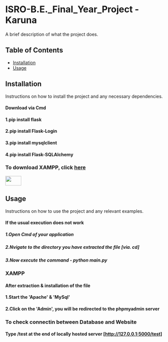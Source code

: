 # ISRO-B.E._Final_Year_Project - Karuna


A brief description of what the project does.

## Table of Contents

- [Installation](#installation)
- [Usage](#usage)
<!-- - [Contributing](#contributing)
- [License](#license) -->

## Installation

Instructions on how to install the project and any necessary dependencies.
#### Download via Cmd
#### 1.pip install flask
#### 2.pip install Flask-Login
#### 3.pip install mysqlclient
#### 4.pip install Flask-SQLAlchemy

### To download XAMPP, click [here](https://www.apachefriends.org/download.html)
<img src="https://s42013.pcdn.co/wp-content/uploads/2012/08/xampp-logo.png" height=30 width=50>


## Usage

Instructions on how to use the project and any relevant examples.
#### If the usual execution does not work
##### 1.Open Cmd of your application
##### 2.Nvigate to the directory you have extracted the file [via. cd]
##### 3.Now execute the command - python main.py 

### XAMPP
#### After extraction & installation of the file
#### 1.Start the 'Apache' & 'MySql'
#### 2.Click on the 'Admin', you will be redirected to the phpmyadmin server

### To check connectin between Database and Website 
#### Type /test at the end of locally hosted server [http://127.0.0.1:5000/test]

<!-- ## Contributing

Guidelines on how to contribute to the project and any other relevant information.

## License

Information about the license under which the project is distributed. -->

